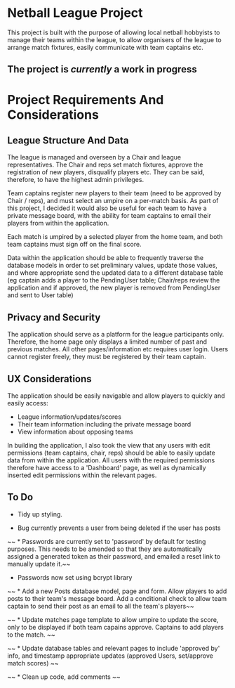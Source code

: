 # Netball League Project

This project is built with the purpose of allowing local netball hobbyists
to manage their teams within the league, to allow organisers of the league
to arrange match fixtures, easily communicate with team captains etc.


## The project is *currently* a work in progress


# Project Requirements And Considerations

## League Structure And Data

The league is managed and overseen by a Chair and league representatives.
The Chair and reps set match fixtures, approve the registration of new players,
disqualify players etc. They can be said, therefore, to have the highest
admin privileges.

Team captains register new players to their team (need to be approved by
Chair / reps), and must select an umpire on a per-match basis. As part of this
project, I decided it would also be useful for each team to have a private
message board, with the ability for team captains to email their players from
within the application.

Each match is umpired by a selected player from the home team, and both team captains
must sign off on the final score.

Data within the application should be able to frequently traverse the database
models in order to set preliminary values, update those values, and where appropriate
send the updated data to a different database table (eg captain adds a player to
the PendingUser table; Chair/reps review the application and if approved, the new
player is removed from PendingUser and sent to User table)

## Privacy and Security

The application should serve as a platform for the league participants only.
Therefore, the home page only displays a limited number of past and previous matches.
All other pages/information etc requires user login. Users cannot register freely,
they must be registered by their team captain.

## UX Considerations

The application should be easily navigable and allow players to quickly and easily access:
 - League information/updates/scores
 - Their team information including the private message board
 - View information about opposing teams

In building the application, I also took the view that any users with edit permissions
(team captains, chair, reps) should be able to easily update data from within the application.
All users with the required permissions therefore have access to a 'Dashboard' page,
as well as dynamically inserted edit permissions within the relevant pages.

## To Do

* Tidy up styling.

* Bug currently prevents a user from being deleted if the user has posts

 ~~ * Passwords are currently set to 'password' by default for testing purposes. This
 needs to be amended so that they are automatically assigned a generated token as
 their password, and emailed a reset link to manually update it.~~

   * Passwords now set using bcrypt library

 ~~ * Add a new Posts database model, page and form. Allow players to add posts
 to their team's message board. Add a conditional check to allow team captain
 to send their post as an email to all the team's players~~

~~ * Update matches page template to allow umpire to update the score, only
 to be displayed if both team capains approve. Captains to add players to
 the match. ~~

 ~~ * Update database tables and relevant pages to include 'approved by' info,
 and timestamp appropriate updates (approved Users, set/approve match scores) ~~

 ~~ * Clean up code, add comments ~~

